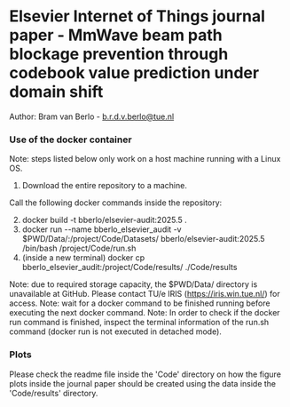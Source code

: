 # Elsevier Internet of Things journal paper - MmWave beam path blockage prevention through codebook value prediction under domain shift
Author: Bram van Berlo - b.r.d.v.berlo@tue.nl

### Use of the docker container
Note: steps listed below only work on a host machine running with a Linux OS.

1) Download the entire repository to a machine.

Call the following docker commands inside the repository:

2) docker build -t bberlo/elsevier-audit:2025.5 .
3) docker run --name bberlo_elsevier_audit -v $PWD/Data/:/project/Code/Datasets/ bberlo/elsevier-audit:2025.5 /bin/bash /project/Code/run.sh
4) (inside a new terminal) docker cp bberlo_elsevier_audit:/project/Code/results/ ./Code/results

Note: due to required storage capacity, the $PWD/Data/ directory is unavailable at GitHub. Please contact TU/e IRIS (https://iris.win.tue.nl/) for access.
Note: wait for a docker command to be finished running before executing the next docker command.
Note: In order to check if the docker run command is finished, inspect the terminal information of the run.sh command (docker run is not executed in detached mode).

### Plots

Please check the readme file inside the 'Code' directory on how the figure plots inside the journal paper should be created using the data inside the 'Code/results' directory.
